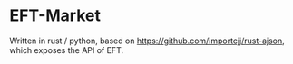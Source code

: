 # EFT-Market

Written in rust / python, based on https://github.com/importcjj/rust-ajson, which exposes the API of EFT.
